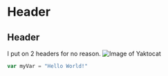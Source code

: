 # Header
## Header
I put on 2 headers for no reason. 
![Image of Yaktocat](https://octodex.github.com/images/yaktocat.png)
``` Javascript
var myVar = "Hello World!"
```
